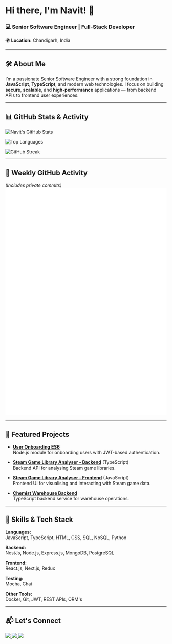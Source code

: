# Hi there, I'm Navit! 👋

### 💻 Senior Software Engineer | Full-Stack Developer  
🌍 **Location:** Chandigarh, India

---

## 🛠 About Me
I’m a passionate Senior Software Engineer with a strong foundation in **JavaScript**, **TypeScript**, and modern web technologies. I focus on building **secure**, **scalable**, and **high-performance** applications — from backend APIs to frontend user experiences.

---

## 📊 GitHub Stats & Activity

![Navit's GitHub Stats](https://github-readme-stats.vercel.app/api?username=ChoudharyNavit22&show_icons=true&theme=tokyonight&count_private=true)

![Top Languages](https://github-readme-stats.vercel.app/api/top-langs/?username=ChoudharyNavit22&layout=compact&theme=tokyonight)

![GitHub Streak](https://github-readme-streak-stats.herokuapp.com/?user=ChoudharyNavit22&theme=tokyonight&count_private=true)

---
<!--
## 🏆 Achievements & Medals

![Trophies](https://github-profile-trophy.vercel.app/?username=ChoudharyNavit22&theme=tokyonight&no-frame=true&margin-w=10&row=1)

---
-->

## 📅 Weekly GitHub Activity
*(Includes private commits)*  
![GitHub Metrics](./github-metrics.svg)

---

## 🚀 Featured Projects

- **[User Onboarding ES6](https://github.com/ChoudharyNavit22/user_onboarding_es6)**  
  Node.js module for onboarding users with JWT-based authentication.

- **[Steam Game Library Analyser - Backend](https://github.com/ChoudharyNavit22/steam-game-library-analyser-backend)** (TypeScript)  
  Backend API for analysing Steam game libraries.

- **[Steam Game Library Analyser - Frontend](https://github.com/ChoudharyNavit22/steam-game-library-analyser-frontend)** (JavaScript)  
  Frontend UI for visualising and interacting with Steam game data.

- **[Chemist Warehouse Backend](https://github.com/ChoudharyNavit22/chemist-warehouse-backend)**  
  TypeScript backend service for warehouse operations.

---

## 🧰 Skills & Tech Stack

**Languages:**  
JavaScript, TypeScript, HTML, CSS, SQL, NoSQL, Python  

**Backend:**  
NestJs, Node.js, Express.js, MongoDB, PostgreSQL  

**Frontend:**  
React.js, Next.js, Redux  

**Testing:**  
Mocha, Chai  

**Other Tools:**  
Docker, Git, JWT, REST APIs, ORM's

---

## 📬 Let's Connect

<p align="left">
  <a href="https://www.linkedin.com/in/navitchoudhary/" target="_blank">
    <img src="https://img.shields.io/badge/LinkedIn-%230077B5.svg?&style=for-the-badge&logo=linkedin&logoColor=white" />
  </a>
  <a href="mailto:navitchoudhary22@gmail.com" target="_blank">
    <img src="https://img.shields.io/badge/Email-%23D14836.svg?&style=for-the-badge&logo=gmail&logoColor=white" />
  </a>
  <a href="https://github.com/ChoudharyNavit22" target="_blank">
    <img src="https://img.shields.io/badge/GitHub-%2312100E.svg?&style=for-the-badge&logo=github&logoColor=white" />
  </a>
</p>
